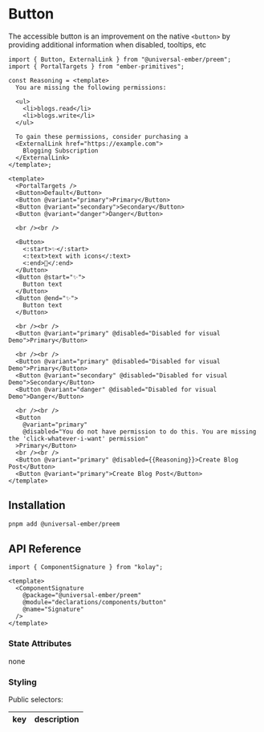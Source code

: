 # Button

The accessible button is an improvement on the native `<button>` by providing additional information when disabled, tooltips, etc

```gjs live no-shadow
import { Button, ExternalLink } from "@universal-ember/preem";
import { PortalTargets } from "ember-primitives";

const Reasoning = <template>
  You are missing the following permissions:

  <ul>
    <li>blogs.read</li>
    <li>blogs.write</li>
  </ul>

  To gain these permissions, consider purchasing a
  <ExternalLink href="https://example.com">
    Blogging Subscription
  </ExternalLink>
</template>;

<template>
  <PortalTargets />
  <Button>Default</Button>
  <Button @variant="primary">Primary</Button>
  <Button @variant="secondary">Secondary</Button>
  <Button @variant="danger">Danger</Button>

  <br /><br />

  <Button>
    <:start>✨</:start>
    <:text>text with icons</:text>
    <:end>🎉</:end>
  </Button>
  <Button @start="✨">
    Button text
  </Button>
  <Button @end="✨">
    Button text
  </Button>

  <br /><br />
  <Button @variant="primary" @disabled="Disabled for visual Demo">Primary</Button>

  <br /><br />
  <Button @variant="primary" @disabled="Disabled for visual Demo">Primary</Button>
  <Button @variant="secondary" @disabled="Disabled for visual Demo">Secondary</Button>
  <Button @variant="danger" @disabled="Disabled for visual Demo">Danger</Button>

  <br /><br />
  <Button
    @variant="primary"
    @disabled="You do not have permission to do this. You are missing the 'click-whatever-i-want' permission"
  >Primary</Button>
  <br /><br />
  <Button @variant="primary" @disabled={{Reasoning}}>Create Blog Post</Button>
  <Button @variant="primary">Create Blog Post</Button>
</template>
```

## Installation

```bash
pnpm add @universal-ember/preem
```

## API Reference

```gjs
import { ComponentSignature } from "kolay";

<template>
  <ComponentSignature
    @package="@universal-ember/preem"
    @module="declarations/components/button"
    @name="Signature"
  />
</template>
```

### State Attributes

none

### Styling

Public selectors:

| key | description |
| :-: | :---------- |
